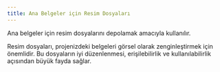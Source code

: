 ```yaml
---
title: Ana Belgeler için Resim Dosyaları
---
```


Ana belgeler için resim dosyalarını depolamak amacıyla kullanılır.



Resim dosyaları, projenizdeki belgeleri görsel olarak zenginleştirmek için önemlidir. Bu dosyaların iyi düzenlenmesi, erişilebilirlik ve kullanılabilirlik açısından büyük fayda sağlar.
